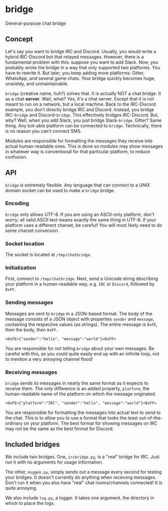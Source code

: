 # bridge
General-purpose chat bridge

## Concept
Let's say you want to bridge IRC and Discord. Usually, you would write a
hybrid IRC-Discord bot that relayed messages. However, there is a
fundamental problem with this: suppose you want to add Slack. Now, you
probably wrote the bridge in a way that only supported two platforms. You have
to rewrite it. But later, you keep adding more platforms: Gitter, WhatsApp,
and several game chats. Your bridge quickly becomes huge, unwieldy, and
unmaintainable.

`bridge` (creative name, huh?) solves that. It is actually NOT a chat bridge.
It as a chat __server__. Wait, what? Yes, it's a chat server. Except that it
is not meant to run on a network, but a local machine. Back to the IRC-Discord
example, you don't directly bridge IRC and Discord. Instead, you bridge
IRC-`bridge` and Discord-`bridge`. This effectively bridges IRC-Discord. But,
why? Well, when you add Slack, you just bridge Slack-`bridge`. Gitter? Same
thing. Any bot-able platform can be connected to `bridge`. Technically, there
is no reason you can't connect SMS.

Modules are responsible for formatting the messages they receive into actual
human-readable ones. This is done so modules may show messages in whatever way
is conventional for that particular platform, to reduce confusion.

## API
`bridge` is extremely flexible. Any language that can connect to a UNIX domain
socket can be used to make a `bridge` bridge.
### Encoding
`bridge` only allows UTF-8. If you are using an ASCII-only platform, don't
worry; all valid ASCII text means exactly the same thing in UTF-8. If your
platform uses a different charset, be careful! You will most likely need to
do some charset conversion.
### Socket location
The socket is located at `/tmp/chatbridge`.
### Initialization
First, connect to `/tmp/chatbridge`. Next, send a Unicode string describing
your platform in a human-readable way, e.g. `IRC` or `Discord`, followed by
`0xFF`.
### Sending messages
Messages are sent to `bridge` in a JSON-based format. The body of the message
consists of a JSON object with properties `sender` and `message`, containing
the respective values (as strings). The entire message is `0xFE`, then the
body, then `0xFF`.

    <0xFE>{"sender":"hello", "message":"world"}<0xFF>

You are responsible for not telling `bridge` about your own messages. Be
careful with this, as you could quite easily end up with an infinite loop, not
to mention a very annoying channel flood!

### Receiving messages
`bridge` sends its messages in nearly the same format as it expects to receive
them. The only difference is an added property, `platform`, the human-readable
name of the platform on which the message originated.

    <0xFE>{"platform":"IRC", "sender":"hello", "message":"world"}<0xFF>

You are responsible for formatting the messages into actual text to send to
the chat. This is to allow you to use a format that looks the least
out-of-the-ordinary on your platform. The best format for showing messages on
IRC may not be the same as the best format for Discord.

## Included bridges
We include two bridges. One, `ircbridge.py`, is a "real" bridge for IRC. Just run it
with no arguments for usage information.

The other, `msggen.py`, simply sends out a message every second for testing
your bridges. It doesn't currently do anything when receiving messages. Don't
run it when you also have "real" chat rooms/channels connected! It is quite
annoying.

We also include `log.py`, a logger. It takes one argument, the directory in
which to place the logs.
